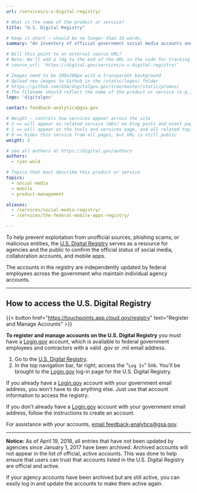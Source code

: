 ```yaml
---
url: /services/u-s-digital-registry/

# What is the name of the product or service?
title: "U.S. Digital Registry"

# Keep it short — should be no longer than 10 words.
summary: "An inventory of official government social media accounts and mobile apps."

# Will this point to an external source URL?
# Note: We'll add a ?dg to the end of the URL in the code for tracking purposes
# source_url: 'https://digital.gov/services/u-s-digital-registry/'

# Images need to be 200x200px with a transparent background
# Upload new images to Github in the /static/logos/ folder
# https://github.com/GSA/digitalgov.gov/tree/master/static/promos/
# The filename should reflect the name of the product or service (e.g., challenge-gov.png)
logo: 'digitalgov'

contact: feedback-analytics@gsa.gov

# Weight — controls how services appear across the site
# 2 == will appear as related service (ADs) on blog posts and event pages
# 1 == will appear on the tools and services page, and all related topic pages
# 0 == hides this service from all pages, but URL is still public
weight: 2

# see all authors at https://digital.gov/authors
authors:
  - ryan-wold

# Topics that best describe this product or service
topics:
  - social-media
  - mobile
  - product-management

aliases:
  - /services/social-media-registry/
  - /services/the-federal-mobile-apps-registry/

---
```


To help prevent exploitation from unofficial sources, phishing scams, or malicious entities, the [U.S. Digital Registry](https://touchpoints.app.cloud.gov/registry) serves as a resource for agencies and the public to confirm the official status of social media, collaboration accounts, and mobile apps.

The accounts in the registry are independently updated by federal employees across the government who maintain individual agency accounts.

---

## How to access the U.S. Digital Registry

{{< button href="https://touchpoints.app.cloud.gov/registry" text="Register and Manage Accounts" >}}

**To register and manage accounts on the U.S. Digital Registry** you must have a [Login.gov](http://login.gov/) account, which is available to federal government employees and contractors with a valid .gov or .mil email address.

1. Go to the [U.S. Digital Registry](https://touchpoints.app.cloud.gov/registry).
2. In the top navigation bar, far right, access the "`Log In`" link. You'll be brought to the [Login.gov](http://login.gov/) log-in page for the U.S. Digital Registry.

If you already have a [Login.gov](http://login.gov/) account with your government email address, you won't have to do anything else. Just use that account information to access the registry.

If you don't already have a [Login.gov](http://login.gov/) account with your government email address, follow the instructions to create an account.

For assistance with your accounts, [email feedback-analytics@gsa.gov](mailto:feedback-analytics@gsa.gov).

---

**Notice:** As of April 19, 2018, all entries that have not been updated by agencies since January 1, 2017 have been archived. Archived accounts will not appear in the list of official, active accounts. This was done to help ensure that users can trust that accounts listed in the U.S. Digital Registry are official and active.

If your agency accounts have been archived but are still active, you can easily log in and update the accounts to make them active again.
